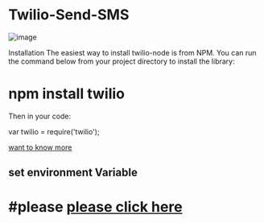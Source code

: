 # Twilio-Send-SMS

![image](https://user-images.githubusercontent.com/59916393/107930908-9f6bec00-6fa1-11eb-9a47-2e9726b5940a.png)

Installation
The easiest way to install twilio-node is from NPM. You can run the command below from your project directory to install the library:

# npm install twilio
Then in your code:

var twilio = require('twilio');

[want to know more](https://www.twilio.com/docs/libraries/node)

## set environment Variable
# #please [please click here](https://www.npmjs.com/package/dotenv)

